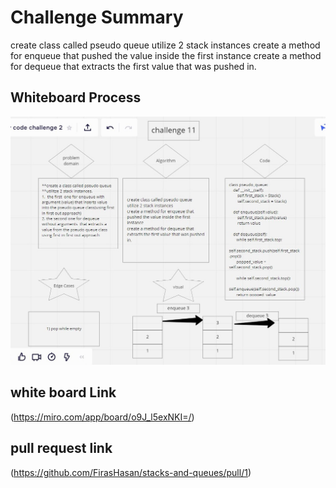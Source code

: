 # Challenge Summary
<!-- Description of the challenge -->
create class called pseudo queue
utilize 2 stack instances
create a method for enqueue that pushed the value inside the first instance
create a method for dequeue that extracts the first value that was pushed in.

## Whiteboard Process
<!-- Embedded whiteboard image -->
![white boarder image](Screenshot08-08-2021231733(2).jpg)

## white board Link
(https://miro.com/app/board/o9J_l5exNKI=/)

## pull request link
(https://github.com/FirasHasan/stacks-and-queues/pull/1)
